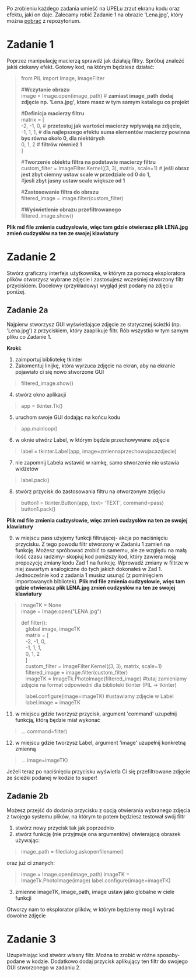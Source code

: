 Po zrobieniu każdego zadania umieść na UPELu zrzut ekranu kodu oraz efektu, jaki on daje. Zalecamy  robić Zadanie 1 na obrazie 'Lena.jpg', który można [pobrać](https://github.com/miwasil/Photo-editor/blob/main/LENA.jpg) z repozytorium.
# Zadanie 1
Poprzez manipulację macierzą sprawdź jak działają filtry. Spróbuj znaleźć jakiś ciekawy efekt.
Gotowy kod, na którym będziesz działać:
>from PIL import Image, ImageFilter
>
>#**Wczytanie obrazu** <br />
>image = Image.open(image_path)      # **zamiast image_path dodaj zdjęcie np. 'Lena.jpg', ktore masz w tym samym katalogu co projekt** <br />
>
>#**Definicja macierzy filtru**<br />
>matrix = [ <br />
    -2, -1, 0,                  # **przetestuj jak wartości macierzy wpływają na zdjęcie,** <br />
    -1, 1, 1,                   #  **dla najlepszego efektu suma elementów macierzy powinna byc równa około 0, dla niektórych** <br />
    0, 1, 2						# **filtrów również 1** <br />
] <br />
>
>#**Tworzenie obiektu filtra na podstawie macierzy filtru** <br />
>custom_filter = ImageFilter.Kernel((3, 3), matrix, scale=1)     # **jeśli obraz jest zbyt ciemny ustaw scale w przedziale od 0 do 1,** <br />
                                                                #**jesli zbyt jasny ustaw scale większe od 1** <br />
 >                                                               
>#**Zastosowanie filtra do obrazu** <br />
>filtered_image = image.filter(custom_filter) <br />
>
>#**Wyświetlenie obrazu przefiltrowanego** <br />
>filtered_image.show() <br />

**Plik md file zmienia cudzysłowie, więc tam gdzie otwierasz plik LENA.jpg zmień cudzysłów na ten ze swojej klawiatury**


# Zadanie 2
Stwórz graficzny interfejs użytkownika, w którym za pomocą eksploratora plików otworzysz wybrane zdjęcie 
i zastosujesz wcześniej stworzony filtr przyciskiem. Docelowy (przykładowy) wygląd jest podany na zdjęciu poniżej.
## Zadanie 2a
Najpierw stworzysz GUI wyświetlające zdjęcie ze statycznej ścieżki (np. 'Lena.jpg') z przyciskiem, który zaaplikuje filtr. Rób wszystko w tym samym pliku co Zadanie 1.



**Kroki:**
1. zaimportuj bibliotekę tkinter
2. Zakomentuj linijkę, która wyrzuca zdjęcie na ekran, aby na ekranie pojawiało ci się nowo stworzone GUI
>  filtered_image.show()
4. stwórz okno aplikacji
> app = tkinter.Tk()
5. uruchom swoje GUI dodając na końcu kodu
 >app.mainloop()
6. w oknie utwórz Label, w którym będzie przechowywane zdjęcie
> label = tkinter.Label(app, image=zmiennaprzechowujacazdjecie)
7. nie zapomnij Labela wstawić w ramkę, samo stworzenie nie ustawia widżetów
> label.pack()
8. stwórz przycisk do zastosowania filtru na otworzonym zdjęciu
> button1 = tkinter.Button(app, text= 'TEXT', command=pass)
> button1.pack()
> 
**Plik md file zmienia cudzysłowie, więc zmień cudzysłów na ten ze swojej klawiatury**

9. w miejscu pass użyjemy funkcji filtrującej- akcja po naciśnięciu przycisku. Z tego powodu filtr stworzony w Zadaniu 1 zamień na funkcję.
Możesz spróbować zrobić to samemu, ale ze względu na małą ilość czasu radzimy- skopiuj kod poniższy kod, który zawiera moją propozycję zmiany kodu Zad 1 na funkcję. Wprowadź zmiany w filtrze w niej zawartym analogiczne do tych jakich dokonałeś w Zad 1. Jednocześnie kod z zadania 1 musisz usunąć (z pominięciem importowanych bibliotek). **Plik md file zmienia cudzysłowie, więc tam gdzie otwierasz plik LENA.jpg zmień cudzysłów na ten ze swojej klawiatury**
>imageTK = None  
image = Image.open("LENA.jpg")
>
>def filter():  
>&nbsp;&nbsp;&nbsp;global image, imageTK <br />
&nbsp;&nbsp;&nbsp;matrix = [  
&nbsp;&nbsp;&nbsp;-2, -1, 0,  
&nbsp;&nbsp;&nbsp;-1, 1, 1,  
&nbsp;&nbsp;&nbsp;0, 1, 2  
&nbsp;&nbsp;&nbsp;]  
&nbsp;&nbsp;&nbsp;custom_filter = ImageFilter.Kernel((3, 3), matrix, scale=1)  
&nbsp;&nbsp;&nbsp;filtered_image = image.filter(custom_filter)  
&nbsp;&nbsp;&nbsp;imageTK = ImageTk.PhotoImage(filtered_image)  #tutaj zamieniamy zdjęcie na format odpowiedni dla biblioteki tkinter (PIL -> tkinter)
>
>&nbsp;&nbsp;&nbsp;label.configure(image=imageTK)  #ustawiamy zdjęcie w Label <br />
&nbsp;&nbsp;&nbsp;label.image = imageTK


11. w miejscu gdzie tworzysz przycisk, argument 'command' uzupełnij funkcją, którą będzie miał wykonać
>... command=filter)
12. w miejscu gdzie tworzysz Label, argument 'image' uzupełnij konkretną zmienną
>... image=imageTK)

Jeżeli teraz po naciśnięciu przycisku wyświetla Ci się przefiltrowane zdjęcie ze ścieżki podanej w kodzie to super! 

## Zadanie 2b
Możesz przejść do dodania przycisku z opcją otwierania wybranego zdjęcia z twojego systemu plików, na którym to potem będziesz testował swój filtr

1. stwórz nowy przycisk tak jak poprzednio
2. stwórz funkcję (nie przyjmuje ona argumentów) otwierającą obrazek używając:
>image_path = filedialog.askopenfilename()

oraz już ci znanych:
>image = Image.open(image_path)
>imageTK = ImageTk.PhotoImage(image)
>label.configure(image=imageTK)
3. zmienne imageTK, image_path, image ustaw jako globalne w ciele funkcji

 
Otworzy nam to eksplorator plików, w którym będziemy mogli wybrać dowolne zdjęcie
# Zadanie 3

Uzupełniając kod stwórz własny filtr. Można to zrobić w różne sposoby- podane w kodzie. Dodatkowo dodaj przycisk aplikujący ten filtr do swojego GUI stworzonego w zadaniu 2.

